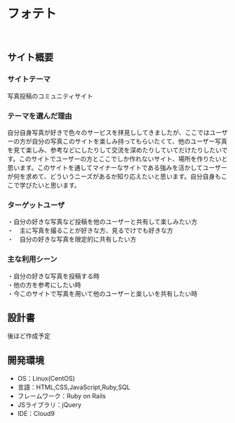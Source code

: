 # フォテト
​
## サイト概要
### サイトテーマ
写真投稿のコミュニティサイト
​
### テーマを選んだ理由
自分自身写真が好きで色々のサービスを拝見ししてきましたが、ここではユーザーの方が自分の写真このサイトを楽しみ持ってもらいたくて、他のユーザー写真を見て楽しみ、参考などにしたりして交流を深めたりしていてだけたりしたいです。このサイトでユーザーの方とここでしか作れないサイト、場所を作りたいと思います。このサイトを通してマイナーなサイトである強みを活かしてユーザーが何を求めて、どういうニーズがあるか知り応えたいと思います。自分自身もここで学びたいと思います。
### ターゲットユーザ
・自分の好きな写真など投稿を他のユーザーと共有して楽しみたい方  
・　主に写真を撮ることが好きな方、見るでけでも好きな方  
・　自分の好きな写真を限定的に共有したい方
​
### 主な利用シーン
・自分の好きな写真を投稿する時  
・他の方を参考にしたい時  
・今このサイトで写真を用いて他のユーザーと楽しいを共有したい時
## 設計書
後ほど作成予定
​
## 開発環境
- OS：Linux(CentOS)
- 言語：HTML,CSS,JavaScript,Ruby,SQL
- フレームワーク：Ruby on Rails
- JSライブラリ：jQuery
- IDE：Cloud9
​
